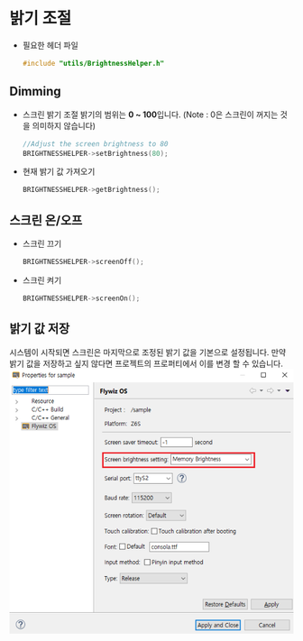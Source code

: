 # 밝기 조절
* 필요한 헤더 파일
  ```c++
  #include "utils/BrightnessHelper.h"
  ```
  
## Dimming
* 스크린 밝기 조절 
  밝기의 범위는 **0 ~ 100**입니다. (Note : 0은 스크린이 꺼지는 것을 의미하지 않습니다)
  
  ```c++
  //Adjust the screen brightness to 80
  BRIGHTNESSHELPER->setBrightness(80);
  ```
* 현재 밝기 값 가져오기
  ```c++
  BRIGHTNESSHELPER->getBrightness();
  ```
  
## 스크린 온/오프

* 스크린 끄기
    ```c++
    BRIGHTNESSHELPER->screenOff();
    ```
* 스크린 켜기
    ```c++
    BRIGHTNESSHELPER->screenOn();
    ```

## 밝기 값 저장
시스템이 시작되면 스크린은 마지막으로 조정된 밝기 값을 기본으로 설정됩니다. 만약 밝기 값을 저장하고 싶지 않다면 프로젝트의 프로퍼티에서 이를 변경 할 수 있습니다.
![](images/property_brightness.png)